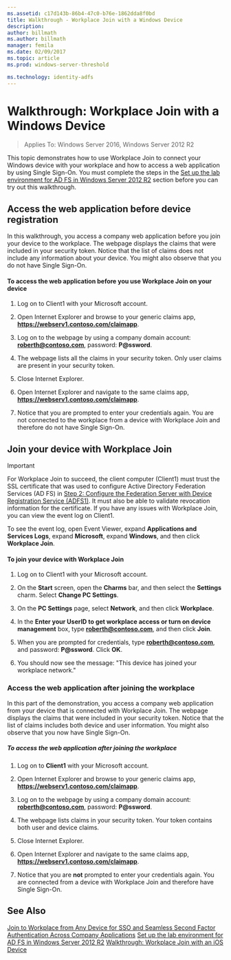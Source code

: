```yaml
---
ms.assetid: c17d143b-86b4-47c0-b76e-1862dda8f0bd
title: Walkthrough - Workplace Join with a Windows Device
description:
author: billmath
ms.author: billmath
manager: femila
ms.date: 02/09/2017
ms.topic: article
ms.prod: windows-server-threshold

ms.technology: identity-adfs
---
```


# Walkthrough: Workplace Join with a Windows Device

>Applies To: Windows Server 2016, Windows Server 2012 R2

This topic demonstrates how to use Workplace Join to connect your Windows device with your workplace and how to access a web application by using Single Sign-On. You must complete the steps in the [Set up the lab environment for AD FS in Windows Server 2012 R2](../../ad-fs/operations/../../ad-fs/operations/Set-up-the-lab-environment-for-AD-FS-in-Windows-Server-2012-R2.md) section before you can try out this walkthrough.

## Access the web application before device registration
In this walkthrough, you access a company web application before you join your device to the workplace. The webpage displays the claims that were included in your security token. Notice that the list of claims does not include any information about your device. You might also observe that you do not have Single Sign-On.

#### To access the web application before you use Workplace Join on your device

1.  Log on to Client1 with your Microsoft account.

2.  Open Internet Explorer and browse to your generic claims app, **https://webserv1.contoso.com/claimapp**.

3.  Log on to the webpage by using a company domain account: **roberth@contoso.com**, password: **P@ssword**.

4.  The webpage lists all the claims in your security token. Only user claims are present in your security token.

5.  Close Internet Explorer.

6.  Open Internet Explorer and navigate to the same claims app, **https://webserv1.contoso.com/claimapp**.

7.  Notice that you are prompted to enter your credentials again. You are not connected to the workplace from a device with Workplace Join and therefore do not have Single Sign-On.

## Join your device with Workplace Join

> [!IMPORTANT]
> For Workplace Join to succeed, the client computer (Client1) must trust the SSL certificate that was used to configure Active Directory Federation Services (AD FS) in [Step 2: Configure the Federation Server with Device Registration Service (ADFS1)](../../ad-fs/operations/../../ad-fs/operations/Set-up-the-lab-environment-for-AD-FS-in-Windows-Server-2012-R2.md#BKMK_4). It must also be able to validate revocation information for the certificate. If you have any issues with Workplace Join, you can view the event log on Client1.
> 
> To see the event log, open Event Viewer, expand **Applications and Services Logs**, expand **Microsoft**, expand **Windows**, and then click **Workplace Join**.

#### To join your device with Workplace Join

1.  Log on to Client1 with your Microsoft account.

2.  On the **Start** screen, open the **Charms** bar, and then select the **Settings** charm. Select **Change PC Settings**.

3.  On the **PC Settings** page, select **Network**, and then click **Workplace**.

4.  In the **Enter your UserID to get workplace access or turn on device management** box, type **roberth@contoso.com**, and then click **Join**.

5.  When you are prompted for credentials, type **roberth@contoso.com**, and password: **P@ssword**. Click **OK**.

6.  You should now see the message: "This device has joined your workplace network."

### Access the web application after joining the workplace
In this part of the demonstration, you access a company web application from your device that is connected with Workplace Join. The webpage displays the claims that were included in your security token. Notice that the list of claims includes both device and user information. You might also observe that you now have Single Sign-On.

##### To access the web application after joining the workplace

1.  Log on to **Client1** with your Microsoft account.

2.  Open Internet Explorer and browse to your generic claims app, **https://webserv1.contoso.com/claimapp**.

3.  Log on to the webpage by using a company domain account: **roberth@contoso.com**, password: **P@ssword**.

4.  The webpage lists claims in your security token. Your token contains both user and device claims.

5.  Close Internet Explorer.

6.  Open Internet Explorer and navigate to the same claims app, **https://webserv1.contoso.com/claimapp**.

7.  Notice that you are **not** prompted to enter your credentials again. You are connected from a device with Workplace Join and therefore have Single Sign-On.

## See Also
[Join to Workplace from Any Device for SSO and Seamless Second Factor Authentication Across Company Applications](Join-to-Workplace-from-Any-Device-for-SSO-and-Seamless-Second-Factor-Authentication-Across-Company-Applications.md)
[Set up the lab environment for AD FS in Windows Server 2012 R2](../../ad-fs/operations/../../ad-fs/operations/Set-up-the-lab-environment-for-AD-FS-in-Windows-Server-2012-R2.md)
[Walkthrough: Workplace Join with an iOS Device](Walkthrough--Workplace-Join-with-an-iOS-Device.md)



